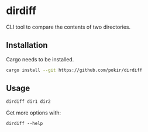 # dirdiff

CLI tool to compare the contents of two directories.

## Installation

Cargo needs to be installed.

```sh
cargo install --git https://github.com/pokir/dirdiff
```

## Usage

```sh
dirdiff dir1 dir2
```

Get more options with:

```
dirdiff --help
```
